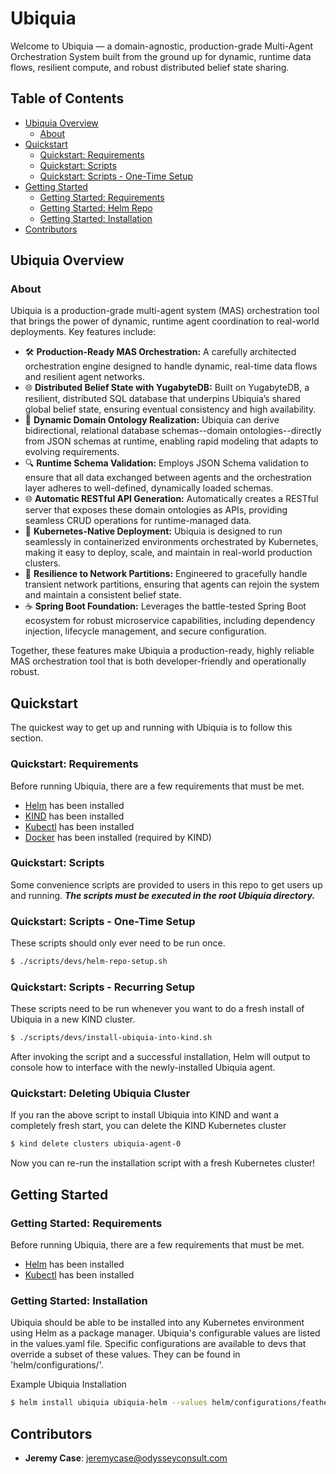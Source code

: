 # Ubiquia

Welcome to Ubiquia — a domain-agnostic, production-grade Multi-Agent Orchestration System built from the ground up for dynamic, runtime data flows, resilient compute, and robust distributed belief state sharing.

## Table of Contents

* [Ubiquia Overview](#ubiquia-overview)
    * [About](#about)
* [Quickstart](#quickstart)
    * [Quickstart: Requirements](#quick-start-requirements)
    * [Quickstart: Scripts](#quick-start-scripts)
    * [Quickstart: Scripts - One-Time Setup](#quick-start-scripts-one-time-setup)
* [Getting Started](#getting-started)
    * [Getting Started: Requirements](#getting-started-requirements)
    * [Getting Started: Helm Repo](#getting-started-helm-repo)
    * [Getting Started: Installation](#getting-started-installation)
* [Contributors](#contributors)

## Ubiquia Overview

### About
Ubiquia is a production-grade multi-agent system (MAS) orchestration tool that brings the power of dynamic, runtime agent coordination to real-world deployments. Key features include:

- 🛠️ **Production-Ready MAS Orchestration:** A carefully architected orchestration engine designed to handle dynamic, real-time data flows and resilient agent networks.
- 🌐 **Distributed Belief State with YugabyteDB:** Built on YugabyteDB, a resilient, distributed SQL database that underpins Ubiquia’s shared global belief state, ensuring eventual consistency and high availability.
- 🔄 **Dynamic Domain Ontology Realization:** Ubiquia can derive bidirectional, relational database schemas--domain ontologies--directly from JSON schemas at runtime, enabling rapid modeling that adapts to evolving requirements.
- 🔍 **Runtime Schema Validation:** Employs JSON Schema validation to ensure that all data exchanged between agents and the orchestration layer adheres to well-defined, dynamically loaded schemas.
- 🌐 **Automatic RESTful API Generation:** Automatically creates a RESTful server that exposes these domain ontologies as APIs, providing seamless CRUD operations for runtime-managed data.
- 🚀 **Kubernetes-Native Deployment:** Ubiquia is designed to run seamlessly in containerized environments orchestrated by Kubernetes, making it easy to deploy, scale, and maintain in real-world production clusters.
- 🔄 **Resilience to Network Partitions:** Engineered to gracefully handle transient network partitions, ensuring that agents can rejoin the system and maintain a consistent belief state.
- ☕ **Spring Boot Foundation:** Leverages the battle-tested Spring Boot ecosystem for robust microservice capabilities, including dependency injection, lifecycle management, and secure configuration.

Together, these features make Ubiquia a production-ready, highly reliable MAS orchestration tool that is both developer-friendly and operationally robust.

## Quickstart
The quickest way to get up and running with Ubiquia is to follow this section.

### Quickstart: Requirements
Before running Ubiquia, there are a few requirements that must be met.

- [Helm](https://helm.sh/docs/intro/install/) has been installed 
- [KIND](https://kind.sigs.k8s.io/docs/user/quick-start/#installing-with-go-install) has been installed
- [Kubectl](https://kubernetes.io/docs/tasks/tools/) has been installed
- [Docker](https://docs.docker.com/engine/install/) has been installed (required by KIND)

### Quickstart: Scripts
Some convenience scripts are provided to users in this repo to get users up and running. ***The scripts must be executed in the root Ubiquia directory.***

### Quickstart: Scripts - One-Time Setup
These scripts should only ever need to be run once.
```bash
$ ./scripts/devs/helm-repo-setup.sh
```

### Quickstart: Scripts - Recurring Setup
These scripts need to be run whenever you want to do a fresh install of Ubiquia in a new KIND cluster.

```bash
$ ./scripts/devs/install-ubiquia-into-kind.sh
```

After invoking the script and a successful installation, Helm will output to console how to interface with the newly-installed Ubiquia agent.

### Quickstart: Deleting Ubiquia Cluster
If you ran the above script to install Ubiquia into KIND and want a completely fresh start, you can delete the KIND Kubernetes cluster

```bash
$ kind delete clusters ubiquia-agent-0
```

Now you can re-run the installation script with a fresh Kubernetes cluster!


## Getting Started

### Getting Started: Requirements
Before running Ubiquia, there are a few requirements that must be met.

- [Helm](https://helm.sh/docs/intro/install/) has been installed 
- [Kubectl](https://kubernetes.io/docs/tasks/tools/) has been installed


### Getting Started: Installation
Ubiquia should be able to be installed into any Kubernetes environment using Helm as a package manager. Ubiquia's configurable values are listed in the values.yaml file. Specific configurations are available to devs that override a subset of these values. They can be found in 'helm/configurations/'.

Example Ubiquia Installation
```bash
$ helm install ubiquia ubiquia-helm --values helm/configurations/featherwweight.yaml -n ubiquia
```

## Contributors
* __Jeremy Case__: jeremycase@odysseyconsult.com
